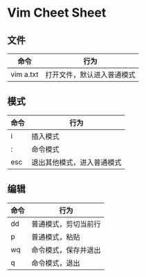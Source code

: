 # Vim Cheet Sheet
## 文件
| 命令        | 行为            |
|-----------|---------------|
| vim a.txt | 打开文件，默认进入普通模式 |
## 模式
| 命令  | 行为            |
|-----|---------------|
| i   | 插入模式          |
| :   | 命令模式          |
| esc | 退出其他模式，进入普通模式 |
## 编辑
| 命令  | 行为         |
|-----|------------|
| dd  | 普通模式，剪切当前行 |
| p   | 普通模式，粘贴    |
| wq  | 命令模式，保存并退出 |
| q   | 命令模式，退出    |
